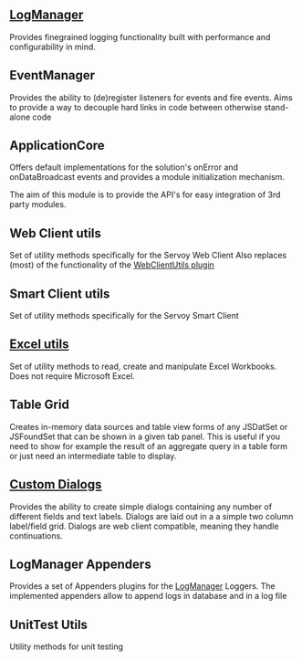 [LogManager](https://github.com/Servoy/svyUtils/wiki/LogManager)
----------
Provides finegrained logging functionality built with performance and configurability in mind.

EventManager
------------
Provides the ability to (de)register listeners for events and fire events. Aims to provide a way to decouple hard links in code between otherwise stand-alone code

ApplicationCore
------------
Offers default implementations for the solution's onError and onDataBroadcast events and provides a module initialization mechanism.

The aim of this module is to provide the API's for easy integration of 3rd party modules.

Web Client utils
----------------
Set of utility methods specifically for the Servoy Web Client
Also replaces (most) of the functionality of the [WebClientUtils plugin](https://www.servoyforge.net/projects/webclientutils)

Smart Client utils
------------------
Set of utility methods specifically for the Servoy Smart Client

[Excel utils](https://github.com/Servoy/svyUtils/wiki/ExcelUtils)
------------------
Set of utility methods to read, create and manipulate Excel Workbooks. Does not require Microsoft Excel.

Table Grid
------------------
Creates in-memory data sources and table view forms of any JSDatSet or JSFoundSet that can be shown in a given tab panel. This is useful if you need to show for example the result of an aggregate query in a table form or just need an intermediate table to display.

[Custom Dialogs](https://github.com/Servoy/svyUtils/wiki/Custom-Dialogs)
------------------
Provides the ability to create simple dialogs containing any number of different fields and text labels. Dialogs are laid out in a a simple two column label/field grid. Dialogs are web client compatible, meaning they handle continuations.

LogManager Appenders
------------------
Provides a set of Appenders plugins for the [LogManager](https://github.com/Servoy/svyUtils/wiki/LogManager) Loggers. The implemented appenders allow to append logs in database and in a log file 

UnitTest Utils
------------------
Utility methods for unit testing